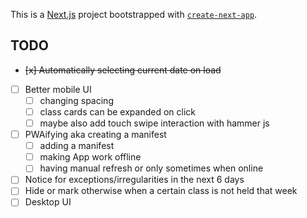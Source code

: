 This is a [Next.js](https://nextjs.org/) project bootstrapped with [`create-next-app`](https://github.com/vercel/next.js/tree/canary/packages/create-next-app).

## TODO

- ~~[x] Automatically selecting current date on load~~
- [ ] Better mobile UI
    - [ ] changing spacing
    - [ ] class cards can be expanded on click
    - [ ] maybe also add touch swipe interaction with hammer js
- [ ] PWAifying aka creating a manifest
    - [ ] adding a manifest
    - [ ] making App work offline  
    - [ ] having manual refresh or only sometimes when online 
- [ ] Notice for exceptions/irregularities in the next 6 days
- [ ] Hide or mark otherwise when a certain class is not held that week
- [ ] Desktop UI
